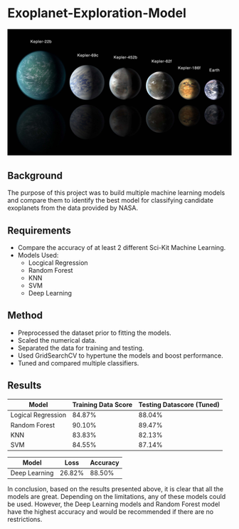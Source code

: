 # Exoplanet-Exploration-Model

![Image](https://github.com/cecileung1208/Exoplanet-Exploration-Model/blob/main/Image/exoplanets.jpg)

## Background
The purpose of this project was to build multiple machine learning models and compare them to identify the best model for classifying candidate exoplanets from the data provided by NASA.

## Requirements
* Compare the accuracy of at least 2 different Sci-Kit Machine Learning.
* Models Used:
  * Locgical Regression
  * Random Forest
  * KNN
  * SVM
  * Deep Learning

## Method
* Preprocessed the dataset prior to fitting the models.
* Scaled the numerical data.
* Separated the data for training and testing.
* Used GridSearchCV to hypertune the models and boost performance.
* Tuned and compared multiple classifiers.

## Results
| Model    | Training Data Score | Testing Datascore (Tuned) |
| ------------- | ------------- | ------------- |
| Logical Regression | 84.87% | 88.04%|
| Random Forest | 90.10% | 89.47%|
| KNN |83.83% | 82.13%|
| SVM | 84.55% | 87.14%|

| Model    |  Loss | Accuracy |
| ------------- | ------------- | ------------- |
| Deep Learning | 26.82% | 88.50%|

In conclusion, based on the results presented above, it is clear that all the models are great. Depending on the limitations, any of these models could be used. However, the Deep Learning models and Random Forest model have the highest accuracy and would be recommended if there are no restrictions.
